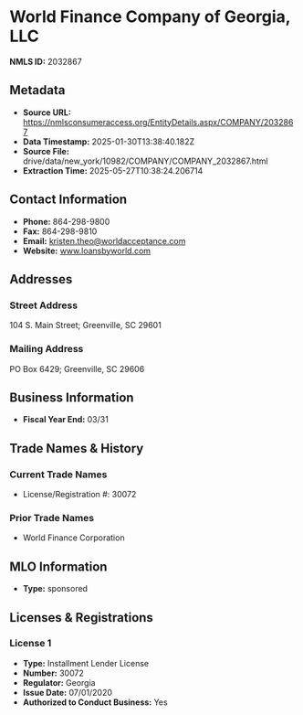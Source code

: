 # World Finance Company of Georgia, LLC

**NMLS ID:** 2032867

## Metadata
- **Source URL:** https://nmlsconsumeraccess.org/EntityDetails.aspx/COMPANY/2032867
- **Data Timestamp:** 2025-01-30T13:38:40.182Z
- **Source File:** drive/data/new_york/10982/COMPANY/COMPANY_2032867.html
- **Extraction Time:** 2025-05-27T10:38:24.206714

## Contact Information
- **Phone:** 864-298-9800
- **Fax:** 864-298-9810
- **Email:** kristen.theo@worldacceptance.com
- **Website:** www.loansbyworld.com

## Addresses
### Street Address
104 S. Main Street; Greenville, SC 29601

### Mailing Address
PO Box 6429; Greenville, SC 29606

## Business Information
- **Fiscal Year End:** 03/31

## Trade Names & History
### Current Trade Names
- License/Registration #: 30072

### Prior Trade Names
- World Finance Corporation

## MLO Information
- **Type:** sponsored

## Licenses & Registrations

### License 1
- **Type:** Installment Lender License
- **Number:** 30072
- **Regulator:** Georgia
- **Issue Date:** 07/01/2020
- **Authorized to Conduct Business:** Yes
